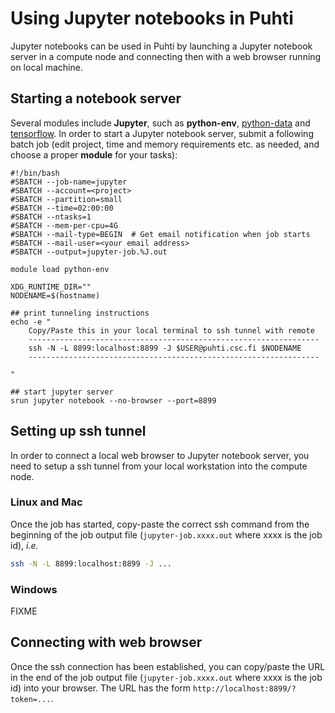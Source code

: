 # Using Jupyter notebooks in Puhti

Jupyter notebooks can be used in Puhti by launching a Jupyter notebook server in
a compute node and connecting then with a web browser running on local machine.

## Starting a notebook server

Several modules include **Jupyter**, such as **python-env**,
[python-data](../../apps/python-data.md) and
[tensorflow](../../apps/tensorflow.md). In order to start a Jupyter notebook
server, submit a following batch job (edit project, time and memory
requirements etc. as needed, and choose a proper **module** for your tasks):

```
#!/bin/bash
#SBATCH --job-name=jupyter
#SBATCH --account=<project>
#SBATCH --partition=small
#SBATCH --time=02:00:00
#SBATCH --ntasks=1
#SBATCH --mem-per-cpu=4G
#SBATCH --mail-type=BEGIN  # Get email notification when job starts
#SBATCH --mail-user=<your email address>
#SBATCH --output=jupyter-job.%J.out

module load python-env

XDG_RUNTIME_DIR=""
NODENAME=$(hostname)

## print tunneling instructions 
echo -e "
    Copy/Paste this in your local terminal to ssh tunnel with remote
    -----------------------------------------------------------------
    ssh -N -L 8899:localhost:8899 -J $USER@puhti.csc.fi $NODENAME
    -----------------------------------------------------------------

"

## start jupyter server
srun jupyter notebook --no-browser --port=8899
```

## Setting up ssh tunnel

In order to connect a local web browser to Jupyter notebook server,
you need to setup a ssh tunnel from your local workstation into the
compute node.

### Linux and Mac

Once the job has started, copy-paste the correct ssh command from the
beginning of the job output file (`jupyter-job.xxxx.out` where xxxx is
the job id), *i.e.*

```bash
ssh -N -L 8899:localhost:8899 -J ...
```

### Windows

FIXME

## Connecting with web browser

Once the ssh connection has been established, you can copy/paste the
URL in the end of the job output file (`jupyter-job.xxxx.out` where xxxx is
the job id) into your browser. The URL has the form `http://localhost:8899/?token=...`.

